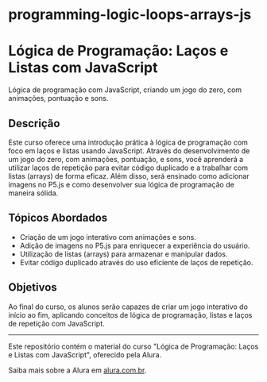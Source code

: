 # programming-logic-loops-arrays-js
# Lógica de Programação: Laços e Listas com JavaScript
Lógica de programação com JavaScript, criando um jogo do zero, com animações, pontuação e sons. 

## Descrição
Este curso oferece uma introdução prática à lógica de programação com foco em laços e listas usando JavaScript. Através do desenvolvimento de um jogo do zero, com animações, pontuação, e sons, você aprenderá a utilizar laços de repetição para evitar código duplicado e a trabalhar com listas (arrays) de forma eficaz. Além disso, será ensinado como adicionar imagens no P5.js e como desenvolver sua lógica de programação de maneira sólida.

## Tópicos Abordados
- Criação de um jogo interativo com animações e sons.
- Adição de imagens no P5.js para enriquecer a experiência do usuário.
- Utilização de listas (arrays) para armazenar e manipular dados.
- Evitar código duplicado através do uso eficiente de laços de repetição.

## Objetivos
Ao final do curso, os alunos serão capazes de criar um jogo interativo do início ao fim, aplicando conceitos de lógica de programação, listas e laços de repetição com JavaScript.

---

Este repositório contém o material do curso "Lógica de Programação: Laços e Listas com JavaScript", oferecido pela Alura.

Saiba mais sobre a Alura em [alura.com.br](https://www.alura.com.br/).
